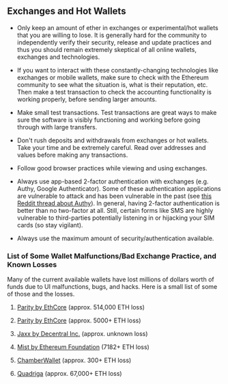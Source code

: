 ## Exchanges and Hot Wallets

- Only keep an amount of ether in exchanges or experimental/hot wallets that you are willing to lose. It is generally hard for the community to independently verify their security, release and update practices and thus you should remain extremely skeptical of all online wallets, exchanges and technologies.

- If you want to interact with these constantly-changing  technologies like exchanges or mobile wallets, make sure to check with the Ethereum community to see what the situation is, what is their reputation, etc. Then make a test transaction to check the accounting functionality is working properly, before sending larger amounts.

- Make small test transactions. Test transactions are great ways to make sure the software is visibly functioning and working before going through with large transfers.

- Don't rush deposits and withdrawals from exchanges or hot wallets. Take your time and be extremely careful. Read over addresses and values before making any transactions.

- Follow good browser practices while viewing and using exchanges.

- Always use app-based 2-factor authentication with exchanges (e.g. Authy, Google Authenticator). Some of these authentication applications are vulnerable to attack and has been vulnerable in the past (see [this Reddit thread about Authy](https://www.reddit.com/r/Bitcoin/comments/6f0hhb/coinbase_recommendation_migrate_from_authy_to
)). In general, having 2-factor authentication is better than no two-factor at all. Still, certain forms like SMS are highly vulnerable to third-parties potentially listening in or hijacking your SIM cards (so stay vigilant).

- Always use the maximum amount of security/authentication available.

### List of Some Wallet Malfunctions/Bad Exchange Practice, and Known Losses

Many of the current available wallets have lost millions of dollars worth of funds due to UI malfunctions, bugs, and hacks. Here is a small list of some of those and the losses.

1. [Parity by EthCore](https://medium.com/@Pr0Ger/another-parity-wallet-hack-explained-847ca46a2e1c) (approx. 514,000 ETH loss)

2. [Parity by EthCore](https://ethereum.stackexchange.com/questions/16347/did-i-generate-an-existing-ethereum-address-in-parity#16347) (approx. 5000+ ETH loss)

3. [Jaxx by Decentral Inc.](https://vxlabs.com/2017/06/10/extracting-the-jaxx-12-word-wallet-backup-phrase/) (approx. unknown loss)

4. [Mist by Ethereum Foundation](http://www.newsbtc.com/2016/05/13/ethereum-user-reports-loss-7182-eth-mist-wallet/) (7182+ ETH loss)

5. [ChamberWallet](https://www.ethnews.com/potential-issue-reported---ethereum-chamber-wallet) (approx. 300+ ETH loss)

6. [Quadriga](https://steemit.com/cryptocurrency/@barrydutton/breaking-the-biggest-canadian-coin-exchange-quadrigacx-loses-67-000-usdeth-due-to-coding-error-funds-locked-in-an-executable) (approx. 67,000+ ETH loss)
